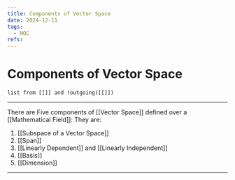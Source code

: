 ```yaml
---
title: Components of Vector Space
date: 2024-12-11
tags:
  - MOC
refs:
---
```

# Components of Vector Space

```dataview
list from [[]] and !outgoing([[]])
```
---

There are Five components of [[Vector Space]] defined over a [[Mathematical Field]]:
They are:
1. [[Subspace of a Vector Space]]
2. [[Span]]
3. [[Linearly Dependent]] and [[Linearly Independent]]
4. [[Basis]]
5. [[Dimension]]



---